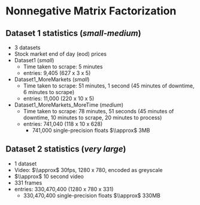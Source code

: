 # Nonnegative Matrix Factorization

## Dataset 1 statistics (*small-medium*)
- 3 datasets
- Stock market end of day (eod) prices
- Dataset1 (*small*)
  - Time taken to scrape: 5 minutes
  - entries: 9,405 (627 x 3 x 5)
- Dataset1_MoreMarkets (*small*)
  - Time taken to scrape: 51 minutes, 1 second (45 minutes of downtime, 6 minutes to scrape)
  - entries: 11,000 (220 x 10 x 5)
- Dataset1_MoreMarkets_MoreTime (*medium*)
  - Time taken to scrape: 78 minutes, 51 seconds (45 minutes of downtime, 10 minutes to scrape, 20 minutes to process)
  - entries: 741,040 (118 x 10 x 628)
    - 741,000 single-precision floats $\\approx$ 3MB

## Dataset 2 statistics (*very large*)
- 1 dataset
- Video: $\\approx$ 30fps, 1280 x 780, encoded as greyscale
- $\\approx$ 10 second video
- 331 frames
- entries: 330,470,400 (1280 x 780 x 331) 
  - 330,470,400 single-precision floats $\\approx$ 330MB
